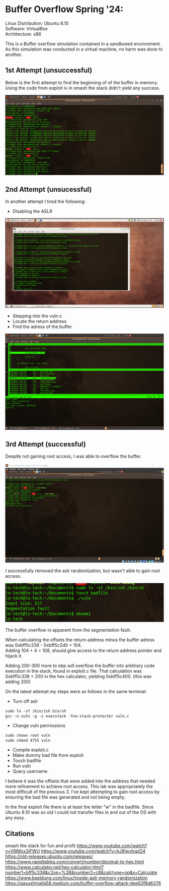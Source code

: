 # Buffer Overflow Spring '24:

Linux Distribution:	Ubuntu 8.10  
Software:           VirtualBox  
Architecture:		    x86  

This is a Buffer overflow simulation contained in a sandboxed environment.  
As this simulation was conducted in a virtual machine, no harm was done to another.

## 1st Attempt (unsuccessful)

Below is the first attempt to find the beginning of of the buffer in memory.  
Using the code from exploit iv in smash the stack didn't yield any success.

![first_attempt](not_work.png)

## 2nd Attempt (unsucessful)

In another attempt I tired the following:

* Disabling the ASLR
  
![disable](disable_aslr.png)

* Stepping into the vuln.c
* Locate the return address
* Find the adress of the buffer
  
![stepping](step_in_gdb.png)

## 3rd Attempt (successful)
Despite not gaining root access, I was able to overflow the buffer.

![overflow](seg_fault.png)

I successfully removed the aslr randomization, but wasn't able to gain root access.

![root](no_root.png)

The buffer overflow in apparent from the segmentation fault.

When calculating the offsets the return address minus the buffer adress was 0xbff5c338 - 0xbff5c2d0 = 104.  
Adding 104 + 4 = 108, should give access to the return address pointer and hijack it.

Adding 200-300 more to ebp will overflow the buffer into arbitrary code execution in the stack, found in exploit.c file.
That calculation was 0xbff5c338 + 200 in the hex calculator, yielding 0xbff5c400.  (this was adding 200)

On the latest attempt my steps were as follows in the same terminal:
- Turn off aslr
```
sudo ln -sf /bin/zsh bin/sh
gcc -o vuln -g -z execstack -fno-stack-protector vuln.c
```
- Change vuln permissions

```
sudo chown root vuln
sudo chmod 4755 vuln
```

- Compile exploit.c
- Make dummy bad file from exploit
- Touch badfile
- Run vuln
- Query username

I believe it was the offsets that were added into the address that needed more refinement to achieve root access.  This lab was appropriately the most difficult of the previous 3.  I've kept attempting to gain root access by ensuring the bad file was generated and not being empty.

In the final exploit file there is at least the letter "w" in the badfile. Since Ubuntu 8.10 was so old I could not transfer files in and out of the OS with any easy.


## Citations
smash the stack for fun and profit
https://www.youtube.com/watch?v=V9lMxx3iFWU
https://www.youtube.com/watch?v=hJ8IwyhqzD4
https://old-releases.ubuntu.com/releases/
https://www.rapidtables.com/convert/number/decimal-to-hex.html
https://www.calculator.net/hex-calculator.html?number1=bff5c338&c2op=%2B&number2=c8&calctype=op&x=Calculate
https://www.baeldung.com/linux/toggle-aslr-memory-randomization
https://aayushmalla56.medium.com/buffer-overflow-attack-dee62f8d6376
